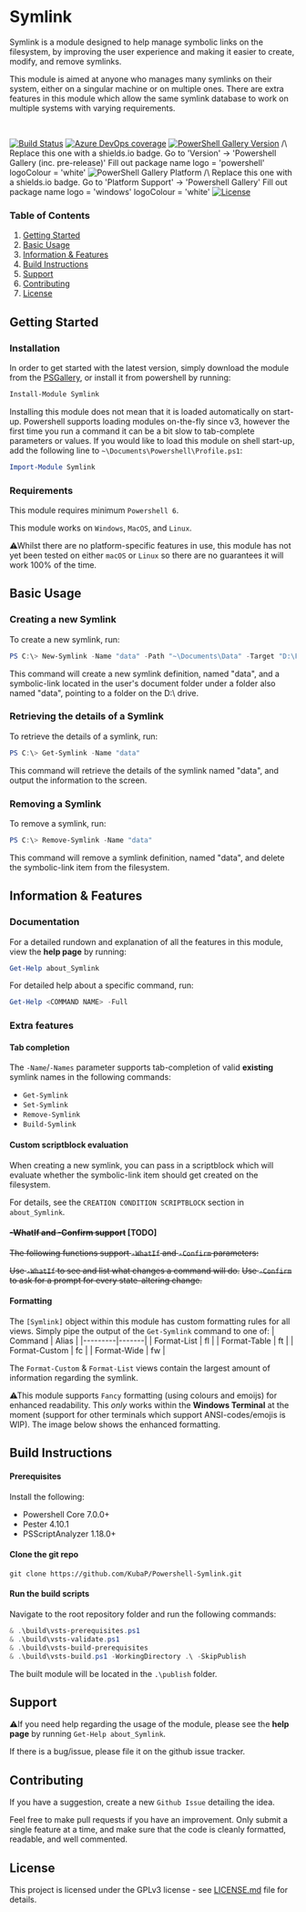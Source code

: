 # Symlink
Symlink is a module designed to help manage symbolic links on the filesystem, by improving the user experience and making it easier to create, modify, and remove symlinks.

This module is aimed at anyone who manages many symlinks on their system, either on a singular machine or on multiple ones. There are extra features in this module which allow the same symlink database to work on multiple systems with varying requirements.

<br>

[![Build Status](https://dev.azure.com/KubaP999/Symlink/_apis/build/status/Development%20CI?branchName=development)](https://dev.azure.com/KubaP999/Symlink/_build/latest?definitionId=13&branchName=development)
[![Azure DevOps coverage](https://img.shields.io/azure-devops/coverage/KubaP999/Symlink/13?logo=codecov&logoColor=white)](https://dev.azure.com/KubaP999/Symlink/_build?definitionId=13)
[![PowerShell Gallery Version](https://img.shields.io/powershellgallery/v/ProgramManager?logo=powershell&logoColor=white)](https://www.powershellgallery.com/packages/Symlink)
/\ Replace this one with a shields.io badge. Go to 'Version' -> 'Powershell Gallery (inc. pre-release)'
    Fill out package name
    logo = 'powershell'
    logoColour = 'white'
![PowerShell Gallery Platform](https://img.shields.io/powershellgallery/p/ProgramManager?logo=windows)
/\ Replace this one with a shields.io badge. Go to 'Platform Support' -> 'Powershell Gallery'
    Fill out package name
    logo = 'windows'
    logoColour = 'white'
[![License](https://img.shields.io/badge/license-GPLv3-blue)](./LICENSE)

### Table of Contents

1. [Getting Started](#getting-started)
2. [Basic Usage](#basic-usage)
3. [Information & Features](#information--features)
4. [Build Instructions](#build-instructions)
5. [Support](#support)
6. [Contributing](#contributing)
7. [License](#license)

## Getting Started
### Installation
In order to get started with the latest version, simply download the module from the [PSGallery](https://www.powershellgallery.com/packages/Symlink), or install it from powershell by running:
```powershell
Install-Module Symlink
```
Installing this module does not mean that it is loaded automatically on start-up. Powershell supports loading modules on-the-fly since v3, however the first time you run a command it can be a bit slow to tab-complete parameters or values. If you would like to load this module on shell start-up, add the following line to `~\Documents\Powershell\Profile.ps1`:
```powershell
Import-Module Symlink
```

### Requirements
This module requires minimum `Powershell 6`.

This module works on `Windows`, `MacOS`, and `Linux`. 

⚠Whilst there are no platform-specific features in use, this module has not yet been tested on either `macOS` or `Linux` so there are no guarantees it will work 100% of the time.

## Basic Usage
### Creating a new Symlink
To create a new symlink, run:
```powershell
PS C:\> New-Symlink -Name "data" -Path "~\Documents\Data" -Target "D:\Files"
```
This command will create a new symlink definition, named "data", and a
symbolic-link located in the user's document folder under a folder also
named "data", pointing to a folder on the D:\ drive.

### Retrieving the details of a Symlink
To retrieve the details of a symlink, run:
```powershell
PS C:\> Get-Symlink -Name "data"
```
This command will retrieve the details of the symlink named "data", and
output the information to the screen.

### Removing a Symlink
To remove a symlink, run:
```powershell
PS C:\> Remove-Symlink -Name "data"
```
This command will remove a symlink definition, named "data", and delete the
symbolic-link item from the filesystem.

## Information & Features
### Documentation
For a detailed rundown and explanation of all the features in this module, view the **help page** by running:
```powershell
Get-Help about_Symlink
```
For detailed help about a specific command, run:
```powershell
Get-Help <COMMAND NAME> -Full
```

### Extra features
#### Tab completion
The `-Name`/`-Names` parameter supports tab-completion of valid **existing** symlink names in the following commands:
- `Get-Symlink`
- `Set-Symlink`
- `Remove-Symlink`
- `Build-Symlink`

#### Custom scriptblock evaluation
When creating a new symlink, you can pass in a scriptblock which will evaluate whether the symbolic-link item should get created on the filesystem.

For details, see the `CREATION CONDITION SCRIPTBLOCK` section in `about_Symlink`.

#### ~~-WhatIf and -Confirm support~~ [TODO]
~~The following functions support `-WhatIf` and `-Confirm` parameters:~~

~~Use `-WhatIf` to see and list what changes a command will do.~~
~~Use `-Confirm` to ask for a prompt for every state-altering change.~~

#### Formatting
The `[Symlink]` object within this module has custom formatting rules for all views. Simply pipe the output of the `Get-Symlink` command to one of:
| Command | Alias |
|---------|-------|
| Format-List | fl |
| Format-Table | ft |
| Format-Custom | fc |
| Format-Wide | fw |

The `Format-Custom` & `Format-List` views contain the largest amount of information regarding the symlink.

⚠This module supports `Fancy` formatting (using colours and emoijs) for enhanced readability. This *only* works within the **Windows Terminal** at the moment (support for other terminals which support ANSI-codes/emojis is WIP). The image below shows the enhanced formatting.

## Build Instructions
#### Prerequisites
Install the following:
- Powershell Core 7.0.0+
- Pester 4.10.1
- PSScriptAnalyzer 1.18.0+

#### Clone the git repo
```
git clone https://github.com/KubaP/Powershell-Symlink.git
```

#### Run the build scripts

Navigate to the root repository folder and run the following commands:
```powershell
& .\build\vsts-prerequisites.ps1
& .\build\vsts-validate.ps1
& .\build\vsts-build-prerequisites
& .\build\vsts-build.ps1 -WorkingDirectory .\ -SkipPublish
```
The built module will be located in the `.\publish` folder.

## Support
⚠If you need help regarding the usage of the module, please see the **help page** by running `Get-Help about_Symlink`.

If there is a bug/issue, please file it on the github issue tracker.

## Contributing
If you have a suggestion, create a new `Github Issue` detailing the idea.

Feel free to make pull requests if you have an improvement. Only submit a single feature at a time, and make sure that the code is cleanly formatted, readable, and well commented.

## License 
This project is licensed under the GPLv3 license - see [LICENSE.md](./LICENSE) file for details.
